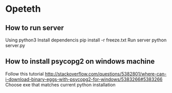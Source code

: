 # Opeteth
## How to run server
Using python3
Install dependencis
  pip install -r freeze.txt
Run server
  python server.py

## How to install psycopg2 on windows machine
Follow this tutorial
http://stackoverflow.com/questions/5382801/where-can-i-download-binary-eggs-with-psycopg2-for-windows/5383266#5383266
Choose exe that matches current python installation 
